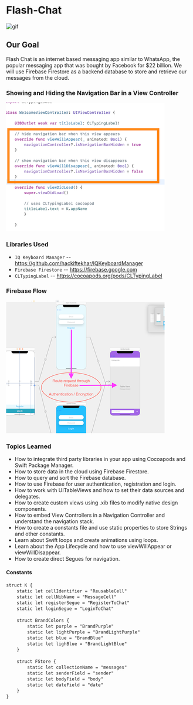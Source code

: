 

# Flash-Chat

![gif](https://github.com/kawgh1/Flash-Chat-iOS13/blob/master/chatapp.gif?raw=true)

## Our Goal


Flash Chat is an internet based messaging app similar to WhatsApp, the popular messaging app that was bought by Facebook for $22 billion. We will use  Firebase Firestore as a backend database to store and retrieve our messages from the cloud. 

### Showing and Hiding the Navigation Bar in a View Controller

![hideshow](https://raw.githubusercontent.com/kawgh1/Flash-Chat-iOS13/master/hideShowNavBar1.png)


### Libraries Used

- `IQ Keyboard Manager` -- https://github.com/hackiftekhar/IQKeyboardManager
- `Firebase Firestore` -- https://firebase.google.com
- `CLTypingLabel` -- https://cocoapods.org/pods/CLTypingLabel

### Firebase Flow

![firebase](https://raw.githubusercontent.com/kawgh1/Flash-Chat-iOS13/master/Firebase%20Authentication1.png)

### Topics Learned

* How to integrate third party libraries in your app using Cocoapods and Swift Package Manager.
* How to store data in the cloud using Firebase Firestore.
* How to query and sort the Firebase database.
* How to use Firebase for user authentication, registration and login.
* How to work with UITableViews and how to set their data sources and delegates.
* How to create custom views using .xib files to modify native design components.
* How to embed View Controllers in a Navigation Controller and understand the navigation stack.
* How to create a constants file and use static properties to store Strings and other constants.
* Learn about Swift loops and create animations using loops.
* Learn about the App Lifecycle and how to use viewWillAppear or viewWillDisappear.
* How to create direct Segues for navigation.


#### Constants
```
struct K {
    static let cellIdentifier = "ReusableCell"
    static let cellNibName = "MessageCell"
    static let registerSegue = "RegisterToChat"
    static let loginSegue = "LoginToChat"
    
    struct BrandColors {
        static let purple = "BrandPurple"
        static let lightPurple = "BrandLightPurple"
        static let blue = "BrandBlue"
        static let lighBlue = "BrandLightBlue"
    }
    
    struct FStore {
        static let collectionName = "messages"
        static let senderField = "sender"
        static let bodyField = "body"
        static let dateField = "date"
    }
}

```
